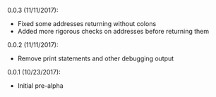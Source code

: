0.0.3 (11/11/2017):  
* Fixed some addresses returning without colons
* Added more rigorous checks on addresses before returning them

0.0.2 (11/11/2017):  
* Remove print statements and other debugging output

0.0.1 (10/23/2017):  
* Initial pre-alpha
